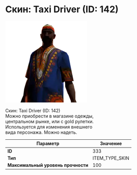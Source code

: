 # Скин: Taxi Driver (ID: 142)

![Item Image](../img/333.webp?raw=true)

Скин: Taxi Driver (ID: 142)<br>Можно приобрести в магазине одежды,<br>центральном рынке, или с gold рулетки.<br>Используется для изменения внешнего<br>вида персонажа. Можно надеть.


| Параметр | Значение |
|----------|----------|
| **ID** | 333 |
| **Тип** | ITEM_TYPE_SKIN |
| **Максимальный уровень прочности** | 100 |


